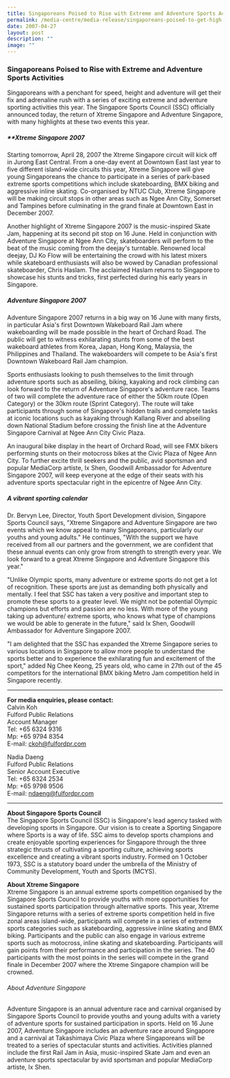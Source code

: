 ```yaml
---
title: Singaporeans Poised to Rise with Extreme and Adventure Sports Activities
permalink: /media-centre/media-release/singaporeans-poised-to-get-high-with-extreme-and-advernture-sports/
date: 2007-04-27
layout: post
description: ""
image: ""
---
```

### **Singaporeans Poised to Rise with Extreme and Adventure Sports Activities**

Singaporeans with a penchant for speed, height and adventure will get their fix and adrenaline rush with a series of exciting extreme and adventure sporting activities this year. The Singapore Sports Council (SSC) officially announced today, the return of Xtreme Singapore and Adventure Singapore, with many highlights at these two events this year.

##### **Xtreme Singapore 2007

Starting tomorrow, April 28, 2007 the Xtreme Singapore circuit will kick off in Jurong East Central. From a one-day event at Downtown East last year to five different island-wide circuits this year, Xtreme Singapore will give young Singaporeans the chance to participate in a series of park-based extreme sports competitions which include skateboarding, BMX biking and aggressive inline skating. Co-organised by NTUC Club, Xtreme Singapore will be making circuit stops in other areas such as Ngee Ann City, Somerset and Tampines before culminating in the grand finale at Downtown East in December 2007.

Another highlight of Xtreme Singapore 2007 is the music-inspired Skate Jam, happening at its second pit stop on 16 June. Held in conjunction with Adventure Singapore at Ngee Ann City, skateboarders will perform to the beat of the music coming from the deejay's turntable. Renowned local deejay, DJ Ko Flow will be entertaining the crowd with his latest mixers while skateboard enthusiasts will also be wowed by Canadian professional skateboarder, Chris Haslam. The acclaimed Haslam returns to Singapore to showcase his stunts and tricks, first perfected during his early years in Singapore.

##### **Adventure Singapore 2007**

Adventure Singapore 2007 returns in a big way on 16 June with many firsts, in particular Asia's first Downtown Wakeboard Rail Jam where wakeboarding will be made possible in the heart of Orchard Road. The public will get to witness exhilarating stunts from some of the best wakeboard athletes from Korea, Japan, Hong Kong, Malaysia, the Philippines and Thailand. The wakeboarders will compete to be Asia's first Downtown Wakeboard Rail Jam champion.

Sports enthusiasts looking to push themselves to the limit through adventure sports such as abseiling, biking, kayaking and rock climbing can look forward to the return of Adventure Singapore's adventure race. Teams of two will complete the adventure race of either the 50km route (Open Category) or the 30km route (Sprint Category). The route will take participants through some of Singapore's hidden trails and complete tasks at iconic locations such as kayaking through Kallang River and abseiling down National Stadium before crossing the finish line at the Adventure Singapore Carnival at Ngee Ann City Civic Plaza.

An inaugural bike display in the heart of Orchard Road, will see FMX bikers performing stunts on their motocross bikes at the Civic Plaza of Ngee Ann City. To further excite thrill seekers and the public, avid sportsman and popular MediaCorp artiste, Ix Shen, Goodwill Ambassador for Adventure Singapore 2007, will keep everyone at the edge of their seats with his adventure sports spectacular right in the epicentre of Ngee Ann City.

##### **A vibrant sporting calendar**

Dr. Bervyn Lee, Director, Youth Sport Development division, Singapore Sports Council says, "Xtreme Singapore and Adventure Singapore are two events which we know appeal to many Singaporeans, particularly our youths and young adults." He continues, "With the support we have received from all our partners and the government, we are confident that these annual events can only grow from strength to strength every year. We look forward to a great Xtreme Singapore and Adventure Singapore this year."

"Unlike Olympic sports, many adventure or extreme sports do not get a lot of recognition. These sports are just as demanding both physically and mentally. I feel that SSC has taken a very positive and important step to promote these sports to a greater level. We might not be potential Olympic champions but efforts and passion are no less. With more of the young taking up adventure/ extreme sports, who knows what type of champions we would be able to generate in the future," said Ix Shen, Goodwill Ambassador for Adventure Singapore 2007.

"I am delighted that the SSC has expanded the Xtreme Singapore series to various locations in Singapore to allow more people to understand the sports better and to experience the exhilarating fun and excitement of the sport," added Ng Chee Keong, 25 years old, who came in 27th out of the 45 competitors for the international BMX biking Metro Jam competition held in Singapore recently.

---

**For media enquiries, please contact:**
<br>
Calvin Koh
<br>
Fulford Public Relations
<br>
Account Manager
<br>
Tel: +65 6324 9316
<br>
Mp: +65 9794 8354
<br>
E-mail: [ckoh@fulfordpr.com](mailto:ckoh@fulfordpr.com)

Nadia Daeng
<br>
Fulford Public Relations
<br>
Senior Account Executive
<br>
Tel: +65 6324 2534
<br>
Mp: +65 9798 9506
<br>
E-mail: [ndaeng@fulfordpr.com](mailto:ndaeng@fulfordpr.com)

---

**About Singapore Sports Council**
<br>
The Singapore Sports Council (SSC) is Singapore's lead agency tasked with developing sports in Singapore. Our vision is to create a Sporting Singapore where Sports is a way of life. SSC aims to develop sports champions and create enjoyable sporting experiences for Singapore through the three strategic thrusts of cultivating a sporting culture, achieving sports excellence and creating a vibrant sports industry. Formed on 1 October 1973, SSC is a statutory board under the umbrella of the Ministry of Community Development, Youth and Sports (MCYS).

**About Xtreme Singapore**
<br>
Xtreme Singapore is an annual extreme sports competition organised by the Singapore Sports Council to provide youths with more opportunities for sustained sports participation through alternative sports. This year, Xtreme Singapore returns with a series of extreme sports competition held in five zonal areas island-wide, participants will compete in a series of extreme sports categories such as skateboarding, aggressive inline skating and BMX biking. Participants and the public can also engage in various extreme sports such as motocross, inline skating and skateboarding. Participants will gain points from their performance and participation in the series. The 40 participants with the most points in the series will compete in the grand finale in December 2007 where the Xtreme Singapore champion will be crowned.

###### About Adventure Singapore
Adventure Singapore is an annual adventure race and carnival organised by Singapore Sports Council to provide youths and young adults with a variety of adventure sports for sustained participation in sports. Held on 16 June 2007, Adventure Singapore includes an adventure race around Singapore and a carnival at Takashimaya Civic Plaza where Singaporeans will be treated to a series of spectacular stunts and activities. Activities planned include the first Rail Jam in Asia, music-inspired Skate Jam and even an adventure sports spectacular by avid sportsman and popular MediaCorp artiste, Ix Shen.